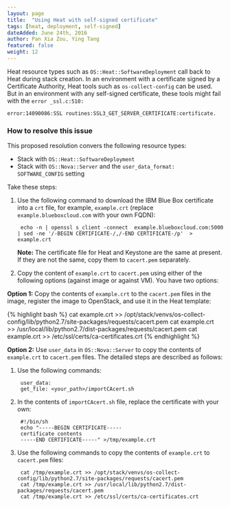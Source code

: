 ```yaml
---
layout: page
title:  "Using Heat with self-signed certificate"
tags: [heat, deployment, self-signed]
dateAdded: June 24th, 2016
author: Pan Xia Zou, Ying Tang
featured: false
weight: 12
---
```


Heat resource types such as `OS::Heat::SoftwareDeployment` call back to Heat during stack creation. In an environment with a certificate signed by a Certificate Authority, Heat tools such as `os-collect-config` can be used. But in an environment with any self-signed certificate, these tools might fail with the `error _ssl.c:510:`

	error:14090086:SSL routines:SSL3_GET_SERVER_CERTIFICATE:certificate.


### How to resolve this issue

This proposed resolution convers the following resource types:

* Stack with `OS::Heat::SoftwareDeployment`
* Stack with `OS::Nova::Server` and the `user_data_format: SOFTWARE_CONFIG` setting

Take these steps:

1. Use the following command to download the IBM Blue Box certificate into a `crt` file, for example, `example.crt` (replace `example.blueboxcloud.com` with your own FQDN):
    
		echo -n | openssl s_client -connect  example.blueboxcloud.com:5000 | sed -ne '/-BEGIN CERTIFICATE-/,/-END CERTIFICATE-/p'  > example.crt

   
   **Note:** The certificate file for Heat and Keystone are the same at present. If they are not the same, copy them to `cacert.pem` separately.   

2. Copy the content of `example.crt` to `cacert.pem` using either of the following options (against image or against VM). You have two options: 

**Option 1:** Copy the contents of `example.crt` to the `cacert.pem` files in the image, register the image to OpenStack, and use it in the Heat template:

{% highlight bash %}
cat example.crt >> /opt/stack/venvs/os-collect-config/lib/python2.7/site-packages/requests/cacert.pem
cat example.crt >> /usr/local/lib/python2.7/dist-packages/requests/cacert.pem
cat example.crt >> /etc/ssl/certs/ca-certificates.crt
{% endhighlight %}

**Option 2:** Use `user_data` in `OS::Nova::Server` to copy the contents of `example.crt` to `cacert.pem` files. The detailed steps are described as follows: 


1. Use the following commands:

		user_data:
		get_file: <your_path>/importCAcert.sh

2. In the contents of `importCAcert.sh` file, replace the certificate with your own:

		#!/bin/sh
        echo "-----BEGIN CERTIFICATE-----
        certificate contents
        -----END CERTIFICATE-----" >/tmp/example.crt

3. Use the following commands to copy the contents of `example.crt` to `cacert.pem` files:

		cat /tmp/example.crt >> /opt/stack/venvs/os-collect-config/lib/python2.7/site-packages/requests/cacert.pem
		cat /tmp/example.crt >> /usr/local/lib/python2.7/dist-packages/requests/cacert.pem
		cat /tmp/example.crt >> /etc/ssl/certs/ca-certificates.crt

